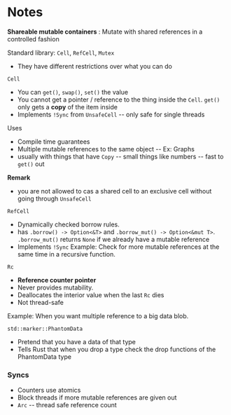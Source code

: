 # Notes

**Shareable mutable containers**
: Mutate with shared references in a controlled fashion

Standard library: `Cell`, `RefCell`, `Mutex`
- They have different restrictions over what you can do

`Cell`
- You can `get()`, `swap()`, `set()` the value 
- You cannot get a pointer / reference to the thing inside the `Cell`. `get()` only gets a **copy** of the item inside
- Implements `!Sync` from `UnsafeCell` -- only safe for single threads

Uses
- Compile time guarantees
- Multiple mutable references to the same object -- Ex: Graphs
- usually with things that have `Copy` -- small things like numbers -- fast to `get()` out 

**Remark**
- you are not allowed to cas a shared cell  to an exclusive cell without going through `UnsafeCell`

`RefCell`
- Dynamically checked borrow rules. 
- has `.borrow() -> Option<&T>` and `.borrow_mut() -> Option<&mut T>`. `.borrow_mut()` returns `None` if we already have a mutable reference
- Implements `!Sync`
Example: Check for more mutable references at the same time in a recursive function. 


`Rc`
- **Reference counter pointer**
- Never provides mutability. 
- Deallocates the interior value when the last `Rc` dies
- Not thread-safe

Example: When you want multiple reference to a big data blob.


`std::marker::PhantomData`
- Pretend that you have a data of that type
- Tells Rust that when you drop a type check the drop functions of the PhantomData type

### Syncs
- Counters use atomics
- Block threads if more mutable references are given out
- `Arc` -- thread safe reference count